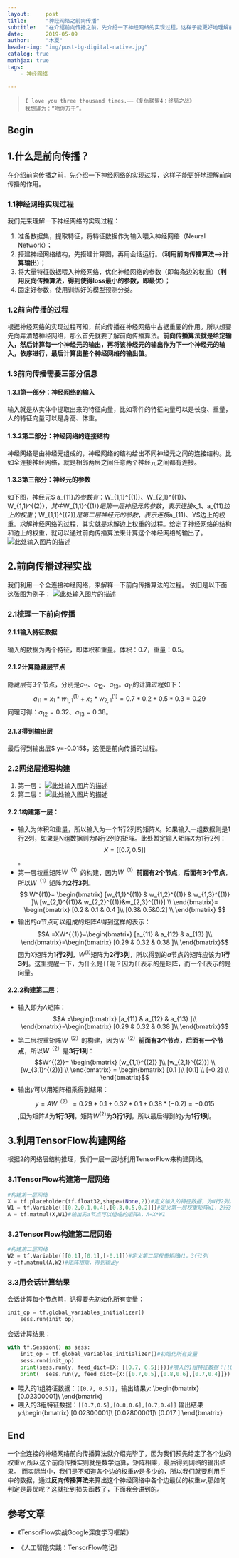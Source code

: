 ```yaml
---
layout:     post
title:      "神经网络之前向传播"
subtitle:   "在介绍前向传播之前，先介绍一下神经网络的实现过程，这样子能更好地理解前向传播的作用。"
date:       2019-05-09
author:     "木夏"
header-img: "img/post-bg-digital-native.jpg"
catalog: true
mathjax: true
tags:
    - 神经网络

---
```


>`I love you three thousand times.——《复仇联盟4：终局之战》`
><br/>`我想译为：“吻你万千”。`

## Begin
## 1.什么是前向传播？
在介绍前向传播之前，先介绍一下神经网络的实现过程，这样子能更好地理解前向传播的作用。

### 1.1神经网络实现过程
我们先来理解一下神经网络的实现过程：
 1. 准备数据集，提取特征，将特征数据作为输入喂入神经网络（Neural Network）；
 2. 搭建神经网络结构，先搭建计算图，再用会话运行。（**利用前向传播算法——>计算输出**）；
 3. 将大量特征数据喂入神经网络，优化神经网络的参数（即每条边的权重）（**利用反向传播算法，得到使得loss最小的参数，即最优**）；
 4. 固定好参数，使用训练好的模型预测分类。

### 1.2前向传播的过程
根据神经网络的实现过程可知，前向传播在神经网络中占据重要的作用。所以想要先向弄清楚神经网络，那么首先就要了解前向传播算法。**前向传播算法就是给定输入，然后计算每一个神经元的输出，再将该神经元的输出作为下一个神经元的输入，依序进行，最后计算出整个神经网络的输出值**。
### 1.3前向传播需要三部分信息
#### 1.3.1第一部分：神经网络的输入
输入就是从实体中提取出来的特征向量，比如零件的特征向量可以是长度、重量，人的特征向量可以是身高、体重。
#### 1.3.2第二部分：神经网络的连接结构
神经网络是由神经元组成的，神经网络的结构给出不同神经元之间的连接结构。比如全连接神经网络，就是相邻两层之间任意两个神经元之间都有连接。
#### 1.3.3第三部分：神经元的参数
如下图，神经元$ a_{11}$的参数有：$W_{1,1}^{(1)}$、$W_{2,1}^{(1)}$、$W_{1,1}^{(2)}$，其中$W_{1,1}^{(1)}$是第一层神经元的参数，表示连接$x_1$、$a_{11}$边上的权重；$W_{1,1}^{(2)}$是第二层神经元的参数，表示连接$a_{11}$、$Y$边上的权重。求解神经网络的过程，其实就是求解边上权重的过程。给定了神经网络的结构和边上的权重，就可以通过前向传播算法来计算这个神经网络的输出了。
![此处输入图片的描述][1]
## 2.前向传播过程实战
我们利用一个全连接神经网络，来解释一下前向传播算法的过程。
依旧是以下面这张图为例子：
![此处输入图片的描述][2]
### 2.1梳理一下前向传播
#### 2.1.1输入特征数据
输入的数据为两个特征，即体积和重量。体积：0.7，重量：0.5。
#### 2.1.2计算隐藏层节点
隐藏层有3个节点，分别是$a_{11}$、$a_{12}$、$a_{13}$。$a_{11}$的计算过程如下：$$ a_{11} =x_1*w_{1,1}^{(1)}+x_2*w_{2,1}^{(1)} = 0.7*0.2+0.5*0.3=0.29$$同理可得：$a_{12}=0.32$、$a_{13}=0.38$。
#### 2.1.3得到输出层
最后得到输出层$ y=-0.015$，这便是前向传播的过程。
### 2.2网络层推理构建

 1. 第一层：
![此处输入图片的描述][3]
 2. 第二层：
 ![此处输入图片的描述][4]

#### 2.2.1构建第一层：
 - 输入为体积和重量，所以输入为一个1行2列的矩阵$X$。如果输入一组数据则是1行2列，如果是N组数据则为N行2列的矩阵。此处暂定输入矩阵$X$为1行2列：$$X=[[0.7,0.5]]$$。
 - 第一层权重矩阵$W^{（1）}$的构建，因为$W^{（1）}$**前面有2个节点**，**后面有3个节点**，所以$W^{（1）}$矩阵为**2行3列**。
$$
   W^{(1)}= \begin{bmatrix}
    [w_{1,1}^{(1)} & w_{1,2}^{(1)} & w_{1,3}^{(1)} ]\\
    [w_{2,1}^{(1)}& w_{2,2}^{(1)}&w_{2,3}^{(1)}] \\
    \end{bmatrix}= \begin{bmatrix}
    [0.2 & 0.1 & 0.4 ]\\
    [0.3& 0.5&0.2] \\
    \end{bmatrix}
$$
 - 输出的$a$节点可以组成的矩阵$A$得到这样的表示：$$A =XW^{（1）}=\begin{bmatrix}
    [a_{11} & a_{12} & a_{13} ]\\
    \end{bmatrix}=\begin{bmatrix}
    [0.29 & 0.32 & 0.38 ]\\
    \end{bmatrix}$$因为$X$矩阵为**1行2列**，$W^{(1)}$矩阵为**2行3列**，所以得到的$a$节点的矩阵应该为**1行3列**。这里提醒一下，为什么是`[[`呢？因为`[[`表示的是矩阵，而一个`[`表示的是向量。
#### 2.2.2构建第二层：
 - 输入即为$A$矩阵：$$A =\begin{bmatrix}
    [a_{11} & a_{12} & a_{13} ]\\
    \end{bmatrix}=\begin{bmatrix}
    [0.29 & 0.32 & 0.38 ]\\
    \end{bmatrix}$$
 - 第二层权重矩阵$W^{（2）}$的构建，因为$W^{（2）}$**前面有3个节点，后面有一个节点**，所以$W^{（2）}$是**3行1列**：$$W^{(2)}= \begin{bmatrix}
    [w_{1,1}^{(2)} ]\\
    [w_{2,1}^{(2)}] \\
[w_{3,1}^{(2)}] \\
    \end{bmatrix} = \begin{bmatrix}
    [0.1 ]\\
    [0.1] \\
[-0.2] \\
    \end{bmatrix}$$
 - 输出$y$可以用矩阵相乘得到结果：$$ y=AW^{（2）}=0.29*0.1+0.32*0.1+0.38*(-0.2)=-0.015$$,因为矩阵$A$为**1行3列**，矩阵$W^{(2)}$为**3行1列**，所以最后得到的$y$为**1行1列**。
## 3.利用TensorFlow构建网络
根据2的网络层结构推理，我们一层一层地利用TensorFlow来构建网络。
### 3.1TensorFlow构建第一层网络
```python
#构建第一层网络
X = tf.placeholder(tf.float32,shape=(None,2))#定义输入的特征数据，为N行2列。如果喂入1组数据，可将shape=(1,2),这样就是1行2列。
W1 = tf.Variable([[0.2,0.1,0.4],[0.3,0.5,0.2]])#定义第一层权重矩阵W1，2行3列
A = tf.matmul(X,W1)#输出的a节点可以组成的矩阵A，A=X*W1
```
### 3.2TensorFlow构建第二层网络
```python
#构建第二层网络
W2 = tf.Variable([[0.1],[0.1],[-0.1]])#定义第二层权重矩阵W1，3行1列
y =tf.matmul(A,W2)#矩阵相乘，得到输出y
```
### 3.3用会话计算结果
会话计算每个节点前，记得要先初始化所有变量：
```python
init_op = tf.global_variables_initializer()
    sess.run(init_op)
```
会话计算结果：
```python
with tf.Session() as sess:
    init_op = tf.global_variables_initializer()#初始化所有变量
    sess.run(init_op)
    print(sess.run(y, feed_dict={X: [[0.7, 0.5]]}))#喂入的1组特征数据：[[0.7, 0.5]]，计算结果y
    print(  sess.run(y, feed_dict={X:[[0.7,0.5],[0.8,0.6],[0.7,0.4]]}) )#喂入的3组特征数据：[[0.7,0.5],[0.8,0.6],[0.7,0.4]]，计算结果y
```
 - 喂入的1组特征数据：`[[0.7, 0.5]]`，输出结果$y$:
\begin{bmatrix}
   [0.02300001]\\
\end{bmatrix}
 - 喂入的3组特征数据：`[[0.7,0.5],[0.8,0.6],[0.7,0.4]]`
输出结果$y$:\begin{bmatrix}
   [0.02300001]\\
   [0.02800001]\\
   [0.017     ]
    \end{bmatrix}
## End
一个全连接的神经网络前向传播算法就介绍完毕了，因为我们预先给定了各个边的权重$w$,所以这个前向传播实则就是数学运算，矩阵相乘，最后得到网络的输出结果。
而实际当中，我们是不知道各个边的权重$w$是多少的，所以我们就要利用手中的数据，通过**反向传播算法**来算出这个神经网络中各个边最优的权重$w$,那如何判定是最优呢？这就扯到损失函数了，下面我会讲到的。

## 参考文章
- 《TensorFlow实战Google深度学习框架》
- 《人工智能实践：TensorFlow笔记》

  [1]: https://s2.ax1x.com/2019/05/09/Eg0gmV.png
  [2]: https://s2.ax1x.com/2019/05/09/Eg0gmV.png
  [3]: https://s2.ax1x.com/2019/05/09/E2Fk4A.png
  [4]: https://s2.ax1x.com/2019/05/09/E2F8Cn.png
